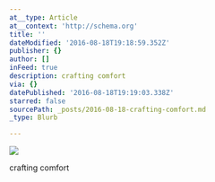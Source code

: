 ```yaml
---
at__type: Article
at__context: 'http://schema.org'
title: ''
dateModified: '2016-08-18T19:18:59.352Z'
publisher: {}
author: []
inFeed: true
description: crafting comfort
via: {}
datePublished: '2016-08-18T19:19:03.338Z'
starred: false
sourcePath: _posts/2016-08-18-crafting-comfort.md
_type: Blurb

---
```

![](https://the-grid-user-content.s3-us-west-2.amazonaws.com/8f8acc10-be99-4813-ab16-5937d8fc992c.jpg)

crafting comfort